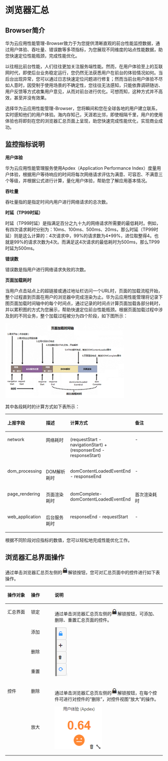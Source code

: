 # 浏览器汇总<a name="apm_02_0026"></a>

## Browser简介<a name="section133697579458"></a>

华为云应用性能管理-Browser致力于为您提供清晰直观的前台性能监控数据，通过用户体验、吞吐量、错误数等多项指标，为您展现不同维度的站点性能数据，助您快速定位性能瓶颈，完成性能优化。

以往相比前台性能，人们往往更加关注服务端性能。然而，在用户体验至上的互联网时代，即使后台业务稳定运行，您仍然无法获悉用户在前台的体验情况如何。当后台出现异常，您可以通过日志快速定位问题进行修复；然而当前台用户体验不尽如人意时，因受制于使用场景的不确定性，您往往无法感知，只能依靠调研随访、用户反馈等方式收集用户意见，从而对前台进行优化。可想而知，这种方式并不高效，甚至并没有效果。

选择华为云应用性能管理-Browser，您将瞬间和您在全球各地的用户建立联系，实时感知他们的用户体验。海内存知己，天涯若比邻，即使相隔千里，用户的使用体验也将即刻在您的浏览器汇总页面上呈现，助您快速完成性能优化，实现商业成功。

## 监控指标说明<a name="section132501318124915"></a>

**用户体验**

华为云应用性能管理服务使用Apdex（Application Performance Index）度量用户体验，根据用户等待响应的时间将每次网络请求评估为满意、可容忍、不满意三个等级，并根据公式进行计算，量化用户体验，帮助您了解应用基本情况。

**吞吐量**

吞吐量指的是指定时间内用户进行网络请求的总次数。

**时延（TP99时延）**

时延（TP99时延）是指满足百分之九十九的网络请求所需要的最低耗时。例如，有四次请求耗时分别为：10ms、100ms、500ms、20ms，那么时延（TP99时延）则是这么计算的：4次请求中，99%的请求数为4\*99%，进位取整得4。也就是99%的请求次数为4次。而满足这4次请求的最低耗时为500ms，那么TP99时延为500ms。

**错误数**

错误数是指用户进行网络请求失败的次数。

**页面加载耗时**

当用户点击站点上的超链接或通过地址栏访问一个URL时，页面的加载流程开始，整个过程直到页面在用户的浏览器中完成渲染为止。华为云应用性能管理将记录下图页面加载时间轴中的每个时间点，通过记录的时间点计算页面加载各部分耗时，并以累积图的方式为您展示，帮助快速定位前台性能瓶颈。根据页面加载过程中涉及到的不同业务，整个加载过程被分为四个阶段，如下图所示：

![](figures/zh-cn_image_0128868275.png)

其中各段耗时的计算方式如下表所示：

<a name="table20805174113513"></a>
<table><thead align="left"><tr id="row138088417517"><th class="cellrowborder" valign="top" width="17%" id="mcps1.1.5.1.1"><p id="p1847214531514"><a name="p1847214531514"></a><a name="p1847214531514"></a>上报字段</p>
</th>
<th class="cellrowborder" valign="top" width="18%" id="mcps1.1.5.1.2"><p id="p10472165345111"><a name="p10472165345111"></a><a name="p10472165345111"></a>描述</p>
</th>
<th class="cellrowborder" valign="top" width="40%" id="mcps1.1.5.1.3"><p id="p1547495315112"><a name="p1547495315112"></a><a name="p1547495315112"></a>计算方式</p>
</th>
<th class="cellrowborder" valign="top" width="25%" id="mcps1.1.5.1.4"><p id="p1147535375115"><a name="p1147535375115"></a><a name="p1147535375115"></a>备注</p>
</th>
</tr>
</thead>
<tbody><tr id="row6808204105113"><td class="cellrowborder" valign="top" width="17%" headers="mcps1.1.5.1.1 "><p id="p65359265214"><a name="p65359265214"></a><a name="p65359265214"></a>network</p>
</td>
<td class="cellrowborder" valign="top" width="18%" headers="mcps1.1.5.1.2 "><p id="p1453572165215"><a name="p1453572165215"></a><a name="p1453572165215"></a>网络耗时</p>
</td>
<td class="cellrowborder" valign="top" width="40%" headers="mcps1.1.5.1.3 "><p id="p1953716265214"><a name="p1953716265214"></a><a name="p1953716265214"></a>(requestStart - navigationStart) + (responserEnd - responseStart)</p>
</td>
<td class="cellrowborder" valign="top" width="25%" headers="mcps1.1.5.1.4 "><p id="p35387215220"><a name="p35387215220"></a><a name="p35387215220"></a>-</p>
</td>
</tr>
<tr id="row880817413512"><td class="cellrowborder" valign="top" width="17%" headers="mcps1.1.5.1.1 "><p id="p1254011225220"><a name="p1254011225220"></a><a name="p1254011225220"></a>dom_processing</p>
</td>
<td class="cellrowborder" valign="top" width="18%" headers="mcps1.1.5.1.2 "><p id="p35410215524"><a name="p35410215524"></a><a name="p35410215524"></a>DOM解析耗时</p>
</td>
<td class="cellrowborder" valign="top" width="40%" headers="mcps1.1.5.1.3 "><p id="p1154142175216"><a name="p1154142175216"></a><a name="p1154142175216"></a>domContentLoadedEventEnd - responseEnd</p>
</td>
<td class="cellrowborder" valign="top" width="25%" headers="mcps1.1.5.1.4 "><p id="p18541325522"><a name="p18541325522"></a><a name="p18541325522"></a>-</p>
</td>
</tr>
<tr id="row168088416518"><td class="cellrowborder" valign="top" width="17%" headers="mcps1.1.5.1.1 "><p id="p154415215529"><a name="p154415215529"></a><a name="p154415215529"></a>page_rendering</p>
</td>
<td class="cellrowborder" valign="top" width="18%" headers="mcps1.1.5.1.2 "><p id="p1754414295211"><a name="p1754414295211"></a><a name="p1754414295211"></a>页面渲染耗时</p>
</td>
<td class="cellrowborder" valign="top" width="40%" headers="mcps1.1.5.1.3 "><p id="p65454213527"><a name="p65454213527"></a><a name="p65454213527"></a>domComplete-domContentLoadedEventEnd</p>
</td>
<td class="cellrowborder" valign="top" width="25%" headers="mcps1.1.5.1.4 "><p id="p10546202135210"><a name="p10546202135210"></a><a name="p10546202135210"></a>首次渲染耗时</p>
</td>
</tr>
<tr id="row680819416512"><td class="cellrowborder" valign="top" width="17%" headers="mcps1.1.5.1.1 "><p id="p654718295217"><a name="p654718295217"></a><a name="p654718295217"></a>web_application</p>
</td>
<td class="cellrowborder" valign="top" width="18%" headers="mcps1.1.5.1.2 "><p id="p5548112175213"><a name="p5548112175213"></a><a name="p5548112175213"></a>后台服务耗时</p>
</td>
<td class="cellrowborder" valign="top" width="40%" headers="mcps1.1.5.1.3 "><p id="p75505205211"><a name="p75505205211"></a><a name="p75505205211"></a>responseEnd - requestStart</p>
</td>
<td class="cellrowborder" valign="top" width="25%" headers="mcps1.1.5.1.4 "><p id="p17550102155214"><a name="p17550102155214"></a><a name="p17550102155214"></a>-</p>
</td>
</tr>
</tbody>
</table>

根据不同阶段对应指标的数值，您可以轻松地完成性能优化工作。

## 浏览器汇总界面操作<a name="section16744158919"></a>

通过单击浏览器汇总页左侧的![](figures/zh-cn_image_0128868278.png)解锁按钮，您可对汇总页面中的控件进行如下表操作。

<a name="table16941192520152"></a>
<table><thead align="left"><tr id="row6826364"><th class="cellrowborder" valign="top" width="15%" id="mcps1.1.4.1.1"><p id="p16064575"><a name="p16064575"></a><a name="p16064575"></a>操作对象</p>
</th>
<th class="cellrowborder" valign="top" width="15%" id="mcps1.1.4.1.2"><p id="p26162236"><a name="p26162236"></a><a name="p26162236"></a>操作</p>
</th>
<th class="cellrowborder" valign="top" width="70%" id="mcps1.1.4.1.3"><p id="p38766361"><a name="p38766361"></a><a name="p38766361"></a>说明</p>
</th>
</tr>
</thead>
<tbody><tr id="row53067518"><td class="cellrowborder" rowspan="4" valign="top" width="15%" headers="mcps1.1.4.1.1 "><p id="p3501716"><a name="p3501716"></a><a name="p3501716"></a>汇总界面</p>
</td>
<td class="cellrowborder" valign="top" width="15%" headers="mcps1.1.4.1.2 "><p id="p15203586"><a name="p15203586"></a><a name="p15203586"></a>锁定</p>
</td>
<td class="cellrowborder" rowspan="4" valign="top" width="70%" headers="mcps1.1.4.1.3 "><p id="p23530993"><a name="p23530993"></a><a name="p23530993"></a>通过单击浏览器汇总页左侧的<a name="image683239163613"></a><a name="image683239163613"></a><span><img id="image683239163613" src="figures/zh-cn_image_0128868281.png"></span>解锁按钮，可添加、删除、重置汇总页面的控件。</p>
<p id="p10452353"><a name="p10452353"></a><a name="p10452353"></a><a name="image050623012318"></a><a name="image050623012318"></a><span><img id="image050623012318" src="figures/zh-cn_image_0128868284.png"></span></p>
</td>
</tr>
<tr id="row41334227"><td class="cellrowborder" valign="top" headers="mcps1.1.4.1.1 "><p id="p59738106"><a name="p59738106"></a><a name="p59738106"></a>添加</p>
</td>
</tr>
<tr id="row7957714175513"><td class="cellrowborder" valign="top" headers="mcps1.1.4.1.1 "><p id="p4958314135514"><a name="p4958314135514"></a><a name="p4958314135514"></a>删除</p>
</td>
</tr>
<tr id="row772049"><td class="cellrowborder" valign="top" headers="mcps1.1.4.1.1 "><p id="p62536018"><a name="p62536018"></a><a name="p62536018"></a>重置</p>
</td>
</tr>
<tr id="row15716008"><td class="cellrowborder" rowspan="2" valign="top" width="15%" headers="mcps1.1.4.1.1 "><p id="p65037115"><a name="p65037115"></a><a name="p65037115"></a>控件</p>
</td>
<td class="cellrowborder" valign="top" width="15%" headers="mcps1.1.4.1.2 "><p id="p33514934"><a name="p33514934"></a><a name="p33514934"></a>删除</p>
</td>
<td class="cellrowborder" rowspan="2" valign="top" width="70%" headers="mcps1.1.4.1.3 "><p id="p30355138"><a name="p30355138"></a><a name="p30355138"></a>通过单击浏览器汇总页左侧的<a name="image7330121215361"></a><a name="image7330121215361"></a><span><img id="image7330121215361" src="figures/zh-cn_image_0128868287.png"></span>解锁按钮，在每个控件可进行对控件的“删除”，对控件视图“放大”的操作。</p>
<p id="p17540145514296"><a name="p17540145514296"></a><a name="p17540145514296"></a><a name="image1743954193716"></a><a name="image1743954193716"></a><span><img id="image1743954193716" src="figures/zh-cn_image_0128868290.png"></span></p>
</td>
</tr>
<tr id="row4760790"><td class="cellrowborder" valign="top" headers="mcps1.1.4.1.1 "><p id="p50079677"><a name="p50079677"></a><a name="p50079677"></a>放大</p>
</td>
</tr>
</tbody>
</table>

